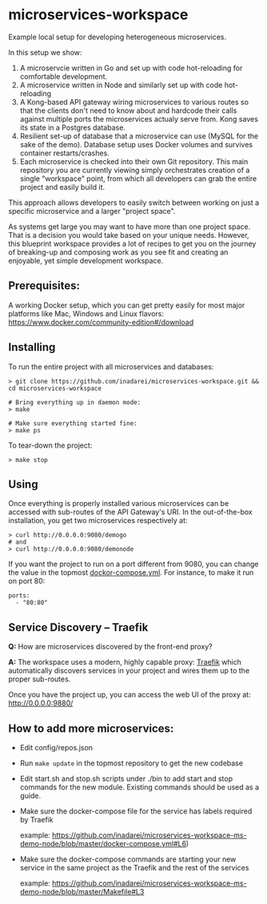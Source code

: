 # microservices-workspace
Example local setup for developing heterogeneous microservices.

In this setup we show:

1. A microservcie written in Go and set up with code hot-reloading for
   comfortable development. 
2. A microservice written in Node and similarly set up with code hot-reloading
3. A Kong-based API gateway wiring microservices to various routes so that the
   clients don't need to know about and hardcode their calls against multiple
   ports the microservices actualy serve from. Kong saves its state in a
   Postgres database.
4. Resilient set-up of database that a microservice can use (MySQL for the sake
   of the demo). Database setup uses Docker volumes and survives container
   restarts/crashes.
5. Each microservice is checked into their own Git repository. This main
   repository you are currently viewing simply orchestrates creation of a single
   "workspace" point, from which all developers can grab the entire project and
   easily build it.

This approach allows developers to easily switch between working on just a
specific microservice and a larger "project space".

As systems get large you may want to have more than one project space. That is a
decision you would take based on your unique needs. However, this blueprint
workspace provides a lot of recipes to get you on the journey of breaking-up and
composing work as you see fit and creating an enjoyable, yet simple development
workspace.

## Prerequisites:

A working Docker setup, which you can get pretty easily for most major platforms
like Mac, Windows and Linux flavors:
<https://www.docker.com/community-edition#/download> 

## Installing

To run the entire project with all microservices and databases:

```
> git clone https://github.com/inadarei/microservices-workspace.git && cd microservices-workspace

# Bring everything up in daemon mode: 
> make

# Make sure everything started fine:
> make ps
```

To tear-down the project:

```
> make stop
```

## Using

Once everything is properly installed various microservices can be accessed with
sub-routes of the API Gateway's URI. In the out-of-the-box installation, you
get two microservices respectively at:

```
> curl http://0.0.0.0:9080/demogo
# and
> curl http://0.0.0.0:9080/demonode
```

If you want the project to run on a port different from 9080, you can change
the value in the topmost
[dockor-compose.yml](https://github.com/inadarei/microservices-workspace/blob/master/docker-compose.yml).
For instance, to make it run on port 80:

```
ports:
  - "80:80"
```

## Service Discovery – Traefik

**Q:** How are microservices discovered by the front-end proxy?

**A:** The workspace uses a modern, highly capable proxy:
[Traefik](https://docs.traefik.io/) which automatically discovers services in
your project and wires them up to the proper sub-routes.

Once you have the project up, you can access the web UI of the proxy at:
http://0.0.0.0:9880/

## How to add more microservices:

- Edit config/repos.json
- Run `make update` in the topmost repository to get the new codebase
- Edit start.sh and stop.sh scripts under ./bin to add start and stop
  commands for the new module. Existing commands should be used as a guide.
- Make sure the docker-compose file for the service has labels required
  by Traefik 
  
  example: <https://github.com/inadarei/microservices-workspace-ms-demo-node/blob/master/docker-compose.yml#L6>)
- Make sure the docker-compose commands are starting your new service
  in the same project as the Traefik and the rest of the services

  example: <https://github.com/inadarei/microservices-workspace-ms-demo-node/blob/master/Makefile#L3> 


